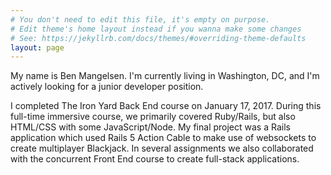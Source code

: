 ```yaml
---
# You don't need to edit this file, it's empty on purpose.
# Edit theme's home layout instead if you wanna make some changes
# See: https://jekyllrb.com/docs/themes/#overriding-theme-defaults
layout: page
---
```

My name is Ben Mangelsen. I'm currently living in Washington, DC, and I'm actively looking for a junior developer position.

I completed The Iron Yard Back End course on January 17, 2017. During this full-time immersive course, we primarily covered Ruby/Rails, but also HTML/CSS with some JavaScript/Node. My final project was a Rails application which used Rails 5 Action Cable to make use of websockets to create multiplayer Blackjack. In several assignments we also collaborated with the concurrent Front End course to create full-stack applications.
